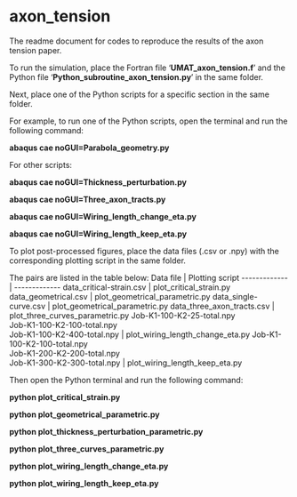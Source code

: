 # axon_tension
The readme document for codes to reproduce the results of the axon tension paper.

To run the simulation, place the Fortran file ‘**UMAT_axon_tension.f**’ and the Python file ‘**Python_subroutine_axon_tension.py**’ in the same folder. 

Next, place one of the Python scripts for a specific section in the same folder.

For example, to run one of the Python scripts, open the terminal and run the following command:

**abaqus cae noGUI=Parabola_geometry.py**

For other scripts:

**abaqus cae noGUI=Thickness_perturbation.py**

**abaqus cae noGUI=Three_axon_tracts.py**

**abaqus cae noGUI=Wiring_length_change_eta.py**

**abaqus cae noGUI=Wiring_length_keep_eta.py**


To plot post-processed figures, place the data files (.csv or .npy) with the corresponding plotting script in the same folder. 

The pairs are listed in the table below:
Data file  | Plotting script 
------------- | -------------
data_critical-strain.csv  | plot_critical_strain.py 
data_geometrical.csv  | plot_geometrical_parametric.py
data_single-curve.csv | plot_geometrical_parametric.py
data_three_axon_tracts.csv  | plot_three_curves_parametric.py
Job-K1-100-K2-25-total.npy <br> Job-K1-100-K2-100-total.npy<br> Job-K1-100-K2-400-total.npy | plot_wiring_length_change_eta.py
Job-K1-100-K2-100-total.npy <br> Job-K1-200-K2-200-total.npy<br> Job-K1-300-K2-300-total.npy | plot_wiring_length_keep_eta.py


Then open the Python terminal and run the following command:

**python plot_critical_strain.py** 

**python plot_geometrical_parametric.py**

**python plot_thickness_perturbation_parametric.py**

**python plot_three_curves_parametric.py**

**python plot_wiring_length_change_eta.py**

**python plot_wiring_length_keep_eta.py**
